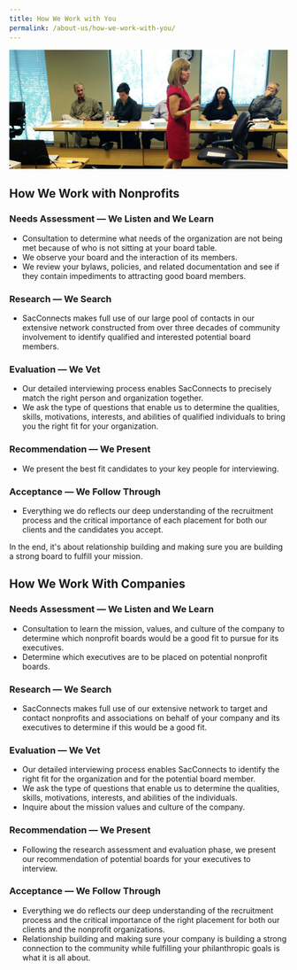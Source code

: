 ```yaml
---
title: How We Work with You
permalink: /about-us/how-we-work-with-you/
---
```

![An image of Nancy speaking to some students](/assets/images/how-we-work-with-you-banner.jpg)

## How We Work with Nonprofits

### Needs Assessment — We Listen and We Learn

* Consultation to determine what needs of the organization are not being met because of who is not sitting at your board table.
* We observe your board and the interaction of its members.
* We review your bylaws, policies, and related documentation and see if they contain impediments to attracting good board members.

### Research — We Search

* SacConnects makes full use of our large pool of contacts in our extensive network constructed from over three decades of community involvement to identify qualified and interested potential board members.

### Evaluation — We Vet

* Our detailed interviewing process enables SacConnects to precisely match the right person and organization together.
* We ask the type of questions that enable us to determine the qualities, skills, motivations, interests, and abilities of qualified individuals to bring you the right fit for your organization.

### Recommendation — We Present

* We present the best fit candidates to your key people for interviewing.

### Acceptance — We Follow Through

* Everything we do reflects our deep understanding of the recruitment process and the critical importance of each placement for both our clients and the candidates you accept.

In the end, it's about relationship building and making sure you are building a strong board to fulfill your mission.

## How We Work With Companies

### Needs Assessment — We Listen and We Learn

* Consultation to learn the mission, values, and culture of the company to determine which nonprofit boards would be a good fit to pursue for its executives.
* Determine which executives are to be placed on potential nonprofit boards.

### Research — We Search

* SacConnects makes full use of our extensive network to target and contact nonprofits and associations on behalf of your company and its executives to determine if this would be a good fit.

### Evaluation — We Vet

* Our detailed interviewing process enables SacConnects to identify the right fit for the organization and for the potential board member.
* We ask the type of questions that enable us to determine the qualities, skills, motivations, interests, and abilities of the individuals.
* Inquire about the mission values and culture of the company.

### Recommendation — We Present

* Following the research assessment and evaluation phase, we present our recommendation of potential boards for your executives to interview.

### Acceptance — We Follow Through

* Everything we do reflects our deep understanding of the recruitment process and the critical importance of the right placement for both our clients and the nonprofit organizations.
* Relationship building and making sure your company is building a strong connection to the community while fulfilling your philanthropic goals is what it is all about.